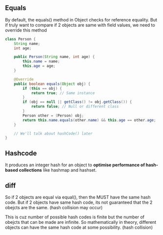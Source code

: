 ## Equals
By default, the equals() method in Object checks for reference equality. But if truly want to compare if 2 objects are same with field values, we need to override
this method

```java
class Person {
    String name;
    int age;

    public Person(String name, int age) {
        this.name = name;
        this.age = age;
    }

    @Override
    public boolean equals(Object obj) {
        if (this == obj) {
            return true; // Same instance
        }
        if (obj == null || getClass() != obj.getClass()) {
            return false; // Null or different class
        }
        Person other = (Person) obj;
        return this.name.equals(other.name) && this.age == other.age;
    }

    // We'll talk about hashCode() later
}
```

## Hashcode
It produces an integer hash for an object to **optimise performance of hash-based collections** like hashmap and hashset.

## diff
So if 2 objects are equal via equal(), then the MUST have the same hash code. 
But if 2 objects have same hash code, its not guaranteed that the 2 obejcts are the same. (hash collision may occur)

This is cuz number of possible hash codes is finite but the number of obejcts that can be made are infinite. So mathematically in theory,
different objects can have the same hash code at some possibility. (hash collision)



